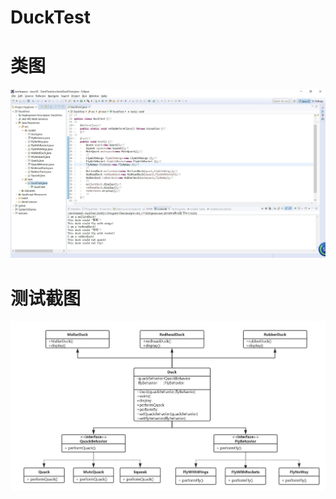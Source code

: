 # DuckTest
# 类图
![images](https://github.com/545063309/DuckTest/blob/master/jpg/1.jpg)
# 测试截图
![images](https://github.com/545063309/DuckTest/blob/master/jpg/2.jpg)
